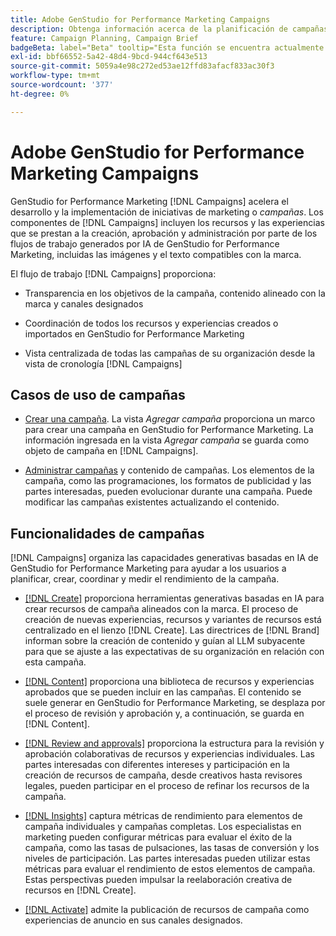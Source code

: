 ```yaml
---
title: Adobe GenStudio for Performance Marketing Campaigns
description: Obtenga información acerca de la planificación de campañas centralizadas y la creación de instrucciones de Campaign.
feature: Campaign Planning, Campaign Brief
badgeBeta: label="Beta" tooltip="Esta función se encuentra actualmente en Beta, por lo que algunas funciones pueden estar limitadas o sujetas a cambios."
exl-id: bbf66552-5a42-48d4-9bcd-944cf643e513
source-git-commit: 5059a4e98c272ed53ae12ffd83afacf833ac30f3
workflow-type: tm+mt
source-wordcount: '377'
ht-degree: 0%

---
```


# Adobe GenStudio for Performance Marketing Campaigns

GenStudio for Performance Marketing [!DNL Campaigns] acelera el desarrollo y la implementación de iniciativas de marketing o _campañas_. Los componentes de [!DNL Campaigns] incluyen los recursos y las experiencias que se prestan a la creación, aprobación y administración por parte de los flujos de trabajo generados por IA de GenStudio for Performance Marketing, incluidas las imágenes y el texto compatibles con la marca.

El flujo de trabajo [!DNL Campaigns] proporciona:

* Transparencia en los objetivos de la campaña, contenido alineado con la marca y canales designados

* Coordinación de todos los recursos y experiencias creados o importados en GenStudio for Performance Marketing

* Vista centralizada de todas las campañas de su organización desde la vista de cronología [!DNL Campaigns]

## Casos de uso de campañas

* [Crear una campaña](create-campaign.md). La vista _Agregar campaña_ proporciona un marco para crear una campaña en GenStudio for Performance Marketing. La información ingresada en la vista _Agregar campaña_ se guarda como objeto de campaña en [!DNL Campaigns].

* [Administrar campañas](manage-campaign.md) y contenido de campañas. Los elementos de la campaña, como las programaciones, los formatos de publicidad y las partes interesadas, pueden evolucionar durante una campaña. Puede modificar las campañas existentes actualizando el contenido.

## Funcionalidades de campañas

[!DNL Campaigns] organiza las capacidades generativas basadas en IA de GenStudio for Performance Marketing para ayudar a los usuarios a planificar, crear, coordinar y medir el rendimiento de la campaña.

* [[!DNL Create]](/help/user-guide/create/overview.md) proporciona herramientas generativas basadas en IA para crear recursos de campaña alineados con la marca. El proceso de creación de nuevas experiencias, recursos y variantes de recursos está centralizado en el lienzo [!DNL Create]. Las directrices de [!DNL Brand] informan sobre la creación de contenido y guían al LLM subyacente para que se ajuste a las expectativas de su organización en relación con esta campaña.

* [[!DNL Content]](/help/user-guide/content/overview.md) proporciona una biblioteca de recursos y experiencias aprobados que se pueden incluir en las campañas. El contenido se suele generar en GenStudio for Performance Marketing, se desplaza por el proceso de revisión y aprobación y, a continuación, se guarda en [!DNL Content].

* [[!DNL Review and approvals]](/help/user-guide/approvals/overview.md) proporciona la estructura para la revisión y aprobación colaborativas de recursos y experiencias individuales. Las partes interesadas con diferentes intereses y participación en la creación de recursos de campaña, desde creativos hasta revisores legales, pueden participar en el proceso de refinar los recursos de la campaña.

* [[!DNL Insights]](/help/user-guide/insights/overview.md) captura métricas de rendimiento para elementos de campaña individuales y campañas completas. Los especialistas en marketing pueden configurar métricas para evaluar el éxito de la campaña, como las tasas de pulsaciones, las tasas de conversión y los niveles de participación. Las partes interesadas pueden utilizar estas métricas para evaluar el rendimiento de estos elementos de campaña. Estas perspectivas pueden impulsar la reelaboración creativa de recursos en [!DNL Create].

* [[!DNL Activate]](/help/user-guide/activation/overview.md) admite la publicación de recursos de campaña como experiencias de anuncio en sus canales designados.
